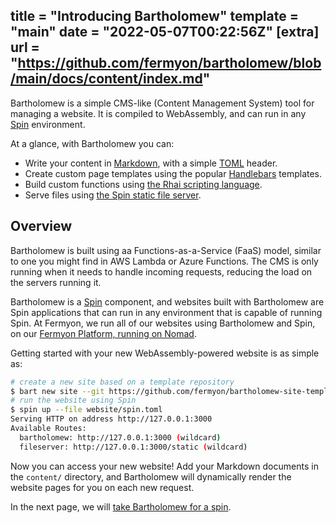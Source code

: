 title = "Introducing Bartholomew"
template = "main"
date = "2022-05-07T00:22:56Z"
[extra]
url = "https://github.com/fermyon/bartholomew/blob/main/docs/content/index.md"
---

Bartholomew is a simple CMS-like (Content Management System) tool for managing a
website. It is compiled to WebAssembly, and can run in any [Spin](https://spin.fermyon.dev)
environment.

At a glance, with Bartholomew you can:

- Write your content in [Markdown](https://www.markdownguide.org/), with a
simple [TOML](https://toml.io/en/) header.
- Create custom page templates using the popular [Handlebars](https://handlebarsjs.com/)
templates.
- Build custom functions using [the Rhai scripting language](https://rhai.rs/).
- Serve files using [the Spin static file server](https://github.com/fermyon/spin-fileserver).

## Overview

Bartholomew is built using aa Functions-as-a-Service (FaaS) model, similar to
one you might find in AWS Lambda or Azure Functions. The CMS is only running when
it needs to handle incoming requests, reducing the load on the servers
running it.

Bartholomew is a [Spin](https://spin.fermyon.dev) component, and
websites built with Bartholomew are Spin applications that can run in any
environment that is capable of running Spin. At Fermyon, we run all of our
websites using Bartholomew and Spin, on our [Fermyon Platform, running on Nomad](https://www.fermyon.com/blog/spin-nomad).

Getting started with your new WebAssembly-powered website is as simple as:

```bash
# create a new site based on a template repository
$ bart new site --git https://github.com/fermyon/bartholomew-site-template website
# run the website using Spin
$ spin up --file website/spin.toml
Serving HTTP on address http://127.0.0.1:3000
Available Routes:
  bartholomew: http://127.0.0.1:3000 (wildcard)
  fileserver: http://127.0.0.1:3000/static (wildcard)
```

Now you can access your new website! Add your Markdown documents in the `content/`
directory, and Bartholomew will dynamically render the website pages for you on
each new request.

In the next page, we will [take Bartholomew for a spin](./quickstart.md).
